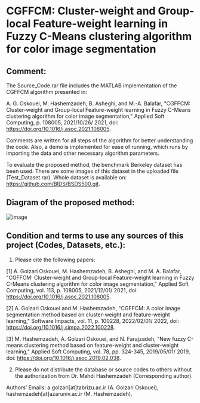 # CGFFCM: Cluster-weight and Group-local Feature-weight learning in Fuzzy C-Means clustering algorithm for color image segmentation

## Comment:

The Source_Code.rar file includes the MATLAB implementation of the CGFFCM algorithm presented in:

A. G. Oskouei, M. Hashemzadeh, B. Asheghi, and M.-A. Balafar, "CGFFCM: Cluster-weight and Group-local Feature-weight learning in Fuzzy C-Means clustering algorithm for color image segmentation," Applied Soft Computing, p. 108005, 2021/10/26/ 2021, doi: https://doi.org/10.1016/j.asoc.2021.108005.

Comments are written for all steps of the algorithm for better understanding the code. Also, a demo is implemented for ease of running, which runs by importing the data and other necessary algorithm parameters.

To evaluate the proposed method, the benchmark Berkeley dataset has been used. There are some images of this dataset in the uploaded file (Test_Dataset.rar). Whole dataset is available on: https://github.com/BIDS/BSDS500.git.

## Diagram of the proposed method:

![image](https://github.com/M-Hashemzadeh/CGFFCM/assets/59253242/5cc2be94-c75d-40f1-a38e-31200b43f7d0)

## Condition and terms to use any sources of this project (Codes, Datasets, etc.):

1) Please cite the following papers:

[1] A. Golzari Oskouei, M. Hashemzadeh, B. Asheghi, and M. A. Balafar, "CGFFCM: Cluster-weight and Group-local Feature-weight learning in Fuzzy C-Means clustering algorithm for color image segmentation," Applied Soft Computing, vol. 113, p. 108005, 2021/12/01/ 2021, doi: https://doi.org/10.1016/j.asoc.2021.108005.

[2] A. Golzari Oskouei and M. Hashemzadeh, "CGFFCM: A color image segmentation method based on cluster-weight and feature-weight learning," Software Impacts, vol. 11, p. 100228, 2022/02/01/ 2022, doi: https://doi.org/10.1016/j.simpa.2022.100228.

[3] M. Hashemzadeh, A. Golzari Oskouei, and N. Farajzadeh, "New fuzzy C-means clustering method based on feature-weight and cluster-weight learning," Applied Soft Computing, vol. 78, pp. 324-345, 2019/05/01/ 2019, doi: https://doi.org/10.1016/j.asoc.2019.02.038.

2) Please do not distribute the database or source codes to others without the authorization from Dr. Mahdi Hashemzadeh (Corresponding author).

Authors’ Emails: a.golzari[at]tabrizu.ac.ir (A. Golzari Oskouei), hashemzadeh[at]azaruniv.ac.ir (M. Hashemzadeh).
